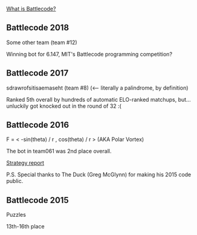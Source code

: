 
[What is Battlecode?](http://www.battlecode.org/)

## Battlecode 2018

Some other team (team #12)

Winning bot for 6.147, MIT's Battlecode programming competition?

## Battlecode 2017

sdrawrofsitisaemaseht (team #8) (<-- literally a palindrome, by definition)

Ranked 5th overall by hundreds of automatic ELO-ranked matchups, but... unluckily got knocked out in the round of 32 :(

## Battlecode 2016

F = < -sin(theta) / r , cos(theta) / r > (AKA Polar Vortex)

The bot in team061 was 2nd place overall.

[Strategy report](https://docs.google.com/document/d/132tMZHL0MaxyW_pqoHgDzkqlObx7lupAHxuFqhkuUyc/edit?usp=sharing)

P.S. Special thanks to The Duck (Greg McGlynn) for making his 2015 code public.


## Battlecode 2015

Puzzles

13th-16th place
